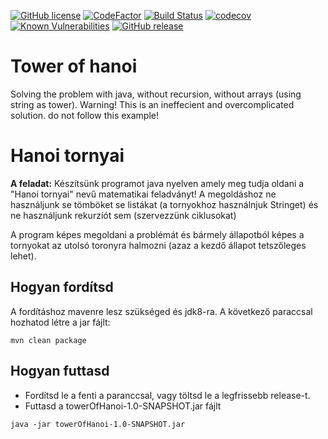 [![GitHub license](https://img.shields.io/github/license/Pethical/TowerOfHanoi)](https://github.com/Pethical/TowerOfHanoi/blob/master/LICENSE)
[![CodeFactor](https://www.codefactor.io/repository/github/pethical/towerofhanoi/badge)](https://www.codefactor.io/repository/github/pethical/towerofhanoi)
[![Build Status](https://travis-ci.org/Pethical/TowerOfHanoi.svg?branch=master)](https://travis-ci.org/Pethical/TowerOfHanoi)
[![codecov](https://codecov.io/gh/Pethical/TowerOfHanoi/branch/master/graph/badge.svg)](https://codecov.io/gh/Pethical/TowerOfHanoi)
[![Known Vulnerabilities](https://snyk.io/test/github/Pethical/TowerOfHanoi/badge.svg?targetFile=pom.xml)](https://snyk.io/test/github/Pethical/TowerOfHanoi?targetFile=pom.xml)
[![GitHub release](https://img.shields.io/github/release/Pethical/TowerOfHanoi.svg)](https://github.com/Pethical/TowerOfHanoi/releases/)

# Tower of hanoi 
Solving the problem with java, without recursion, without arrays (using string as tower).
Warning! This is an ineffecient and overcomplicated solution. do not follow this example!


# Hanoi tornyai
**A feladat:**
Készítsünk programot java nyelven amely meg tudja oldani a "Hanoi tornyai" nevű matematikai feladványt! A megoldáshoz ne használjunk se tömböket se listákat (a tornyokhoz használnjuk Stringet) és ne használjunk rekurzíót sem (szervezzünk ciklusokat)

A program képes megoldani a problémát és bármely állapotból képes a tornyokat az utolsó toronyra halmozni (azaz a kezdő állapot tetszőleges lehet).

## Hogyan fordítsd
A fordításhoz mavenre lesz szükséged és jdk8-ra. A következő paraccsal hozhatod létre a jar fájlt:
```
mvn clean package
```
## Hogyan futtasd
* Fordítsd le a fenti a paranccsal, vagy töltsd le a legfrissebb release-t.
* Futtasd a towerOfHanoi-1.0-SNAPSHOT.jar fájlt
```
java -jar towerOfHanoi-1.0-SNAPSHOT.jar
```
